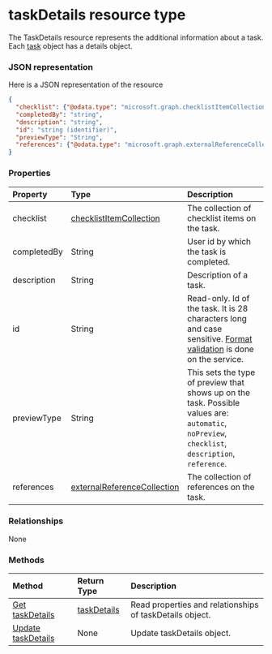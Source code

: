 # taskDetails resource type

The TaskDetails resource represents the additional information about a task. Each [task](task.md) object has a details object.

### JSON representation

Here is a JSON representation of the resource

<!-- {
  "blockType": "resource",
  "optionalProperties": [

  ],
  "@odata.type": "microsoft.graph.taskdetails"
}-->

```json
{
  "checklist": {"@odata.type": "microsoft.graph.checklistItemCollection"},
  "completedBy": "string",
  "description": "string",
  "id": "string (identifier)",
  "previewType": "String",
  "references": {"@odata.type": "microsoft.graph.externalReferenceCollection"}
}

```
### Properties
| Property	   | Type	|Description|
|:---------------|:--------|:----------|
|checklist|[checklistItemCollection](checklistitemcollection.md)| The collection of checklist items on the task.|
|completedBy|String| User id by which the task is completed. |
|description|String| Description of a task. |
|id|String| Read-only. Id of the task. It is 28 characters long and case sensitive. [Format validation](tasks_identifiers_disclaimer.md) is done on the service.|
|previewType|String| This sets the type of preview that shows up on the task. Possible values are: `automatic`, `noPreview`, `checklist`, `description`, `reference`.|
|references|[externalReferenceCollection](externalreferencecollection.md)| The collection of references on the task. |

### Relationships
None


### Methods

| Method		   | Return Type	|Description|
|:---------------|:--------|:----------|
|[Get taskDetails](../api/taskdetails_get.md) | [taskDetails](taskdetails.md) |Read properties and relationships of taskDetails object.|
|[Update taskDetails](../api/taskdetails_update.md) | None|Update taskDetails object. |

<!-- uuid: 8fcb5dbc-d5aa-4681-8e31-b001d5168d79
2015-10-25 14:57:30 UTC -->
<!-- {
  "type": "#page.annotation",
  "description": "taskDetails resource",
  "keywords": "",
  "section": "documentation",
  "tocPath": ""
}-->